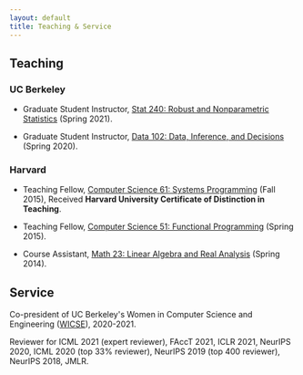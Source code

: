 ```yaml
---
layout: default
title: Teaching & Service
---
```


## Teaching

### UC Berkeley

* Graduate Student Instructor, [Stat 240: Robust and Nonparametric Statistics](https://www.stat.berkeley.edu/~jsteinhardt/stat240/index.html) (Spring 2021).

* Graduate Student Instructor, [Data 102: Data, Inference, and Decisions](https://classes.berkeley.edu/content/2020-spring-stat-102-001-lec-001) (Spring 2020).

### Harvard

* Teaching Fellow, [Computer Science 61: Systems Programming](https://curiosity.lib.harvard.edu/archived-harvard-university-online-course-catalogs-courses/catalog/26-cd8c6dd1a137d1e6bca19c182919d77d) (Fall 2015), Received **Harvard University Certificate of  Distinction in Teaching**.

* Teaching Fellow, [Computer Science 51: Functional Programming](https://curiosity.lib.harvard.edu/archived-harvard-university-online-course-catalogs-courses/catalog/26-31124f78ec3f66bd4aa69f48a5003c9c) (Spring 2015).

* Course Assistant, [Math 23: Linear Algebra and Real Analysis](https://curiosity.lib.harvard.edu/archived-harvard-university-online-course-catalogs-courses/catalog/26-af94335b9bd2e2f0c81be9af1b32ec82) (Spring 2014).

## Service

Co-president of UC Berkeley's Women in Computer Science and Engineering ([WICSE](https://www-inst.eecs.berkeley.edu//~wicse/)), 2020-2021.

Reviewer for ICML 2021 (expert reviewer), FAccT 2021, ICLR 2021, NeurIPS 2020, ICML 2020 (top 33% reviewer), NeurIPS 2019 (top 400 reviewer), NeurIPS 2018, JMLR. 
